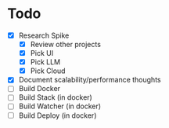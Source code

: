 Todo
====

- [x] Research Spike
    - [x] Review other projects
    - [x] Pick UI
    - [x] Pick LLM
    - [x] Pick Cloud
- [x] Document scalability/performance thoughts
- [ ] Build Docker
- [ ] Build Stack (in docker)
- [ ] Build Watcher (in docker)
- [ ] Build Deploy (in docker)
